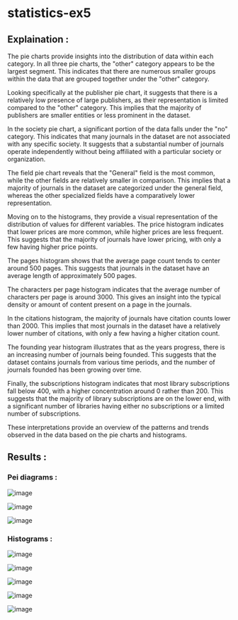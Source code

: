 # statistics-ex5

## Explaination :

The pie charts provide insights into the distribution of data within each category. In all three pie charts, the "other" category appears to be the largest segment. This indicates that there are numerous smaller groups within the data that are grouped together under the "other" category. 

Looking specifically at the publisher pie chart, it suggests that there is a relatively low presence of large publishers, as their representation is limited compared to the "other" category. This implies that the majority of publishers are smaller entities or less prominent in the dataset.

In the society pie chart, a significant portion of the data falls under the "no" category. This indicates that many journals in the dataset are not associated with any specific society. It suggests that a substantial number of journals operate independently without being affiliated with a particular society or organization.

The field pie chart reveals that the "General" field is the most common, while the other fields are relatively smaller in comparison. This implies that a majority of journals in the dataset are categorized under the general field, whereas the other specialized fields have a comparatively lower representation.

Moving on to the histograms, they provide a visual representation of the distribution of values for different variables. The price histogram indicates that lower prices are more common, while higher prices are less frequent. This suggests that the majority of journals have lower pricing, with only a few having higher price points.

The pages histogram shows that the average page count tends to center around 500 pages. This suggests that journals in the dataset have an average length of approximately 500 pages.

The characters per page histogram indicates that the average number of characters per page is around 3000. This gives an insight into the typical density or amount of content present on a page in the journals.

In the citations histogram, the majority of journals have citation counts lower than 2000. This implies that most journals in the dataset have a relatively lower number of citations, with only a few having a higher citation count.

The founding year histogram illustrates that as the years progress, there is an increasing number of journals being founded. This suggests that the dataset contains journals from various time periods, and the number of journals founded has been growing over time.

Finally, the subscriptions histogram indicates that most library subscriptions fall below 400, with a higher concentration around 0 rather than 200. This suggests that the majority of library subscriptions are on the lower end, with a significant number of libraries having either no subscriptions or a limited number of subscriptions.

These interpretations provide an overview of the patterns and trends observed in the data based on the pie charts and histograms.

## Results : 

### Pei diagrams :

![image](https://github.com/ArielElb/statistics-ex5/assets/94087682/506fe261-e982-482e-a82f-41e15916c404)

![image](https://github.com/ArielElb/statistics-ex5/assets/94087682/604485a8-7cae-4d2f-8390-e16be8b29487)

![image](https://github.com/ArielElb/statistics-ex5/assets/94087682/87ddcf27-6a44-4f72-800b-afcbeb3a8e7b)


### Histograms :

![image](https://github.com/ArielElb/statistics-ex5/assets/94087682/eee1c8d7-b76e-4865-9b1c-06e857eba39b)

![image](https://github.com/ArielElb/statistics-ex5/assets/94087682/0c56741b-3a4d-4a4e-9547-10663cd2934e)

![image](https://github.com/ArielElb/statistics-ex5/assets/94087682/76d32566-256b-43f1-902f-b0cfe2a08142)

![image](https://github.com/ArielElb/statistics-ex5/assets/94087682/711579e1-0256-44df-8126-e8e0eaeec9f8)

![image](https://github.com/ArielElb/statistics-ex5/assets/94087682/acee493b-f54c-4f4e-9c15-65e8c5d6478d)

